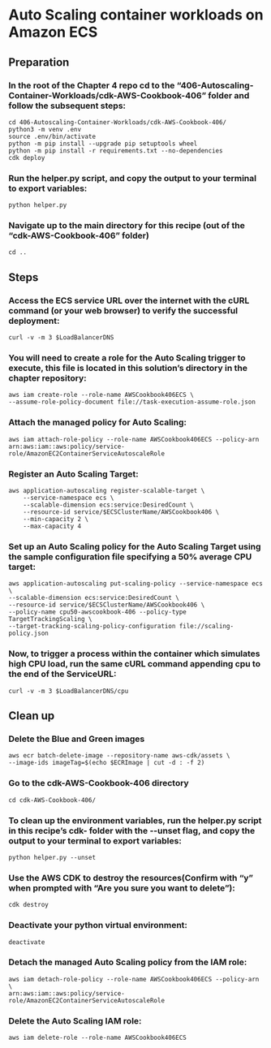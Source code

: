 # Auto Scaling container workloads on Amazon ECS
## Preparation
### In the root of the Chapter 4 repo cd to the “406-Autoscaling-Container-Workloads/cdk-AWS-Cookbook-406” folder and follow the subsequent steps: 
    cd 406-Autoscaling-Container-Workloads/cdk-AWS-Cookbook-406/
    python3 -m venv .env
    source .env/bin/activate
    python -m pip install --upgrade pip setuptools wheel
    python -m pip install -r requirements.txt --no-dependencies
    cdk deploy

### Run the helper.py script, and copy the output to your terminal to export variables:
    python helper.py

### Navigate up to the main directory for this recipe (out of the “cdk-AWS-Cookbook-406” folder)
    cd ..

## Steps

### Access the ECS service URL over the internet with the cURL command (or your web browser) to verify the successful deployment:
    curl -v -m 3 $LoadBalancerDNS 

### You will need to create a role for the Auto Scaling trigger to execute, this file is located in this solution’s directory in the chapter repository:
    aws iam create-role --role-name AWSCookbook406ECS \
    --assume-role-policy-document file://task-execution-assume-role.json

### Attach the managed policy for Auto Scaling:
    aws iam attach-role-policy --role-name AWSCookbook406ECS --policy-arn arn:aws:iam::aws:policy/service-role/AmazonEC2ContainerServiceAutoscaleRole

### Register an Auto Scaling Target:
    aws application-autoscaling register-scalable-target \
        --service-namespace ecs \
        --scalable-dimension ecs:service:DesiredCount \
        --resource-id service/$ECSClusterName/AWSCookbook406 \
        --min-capacity 2 \
        --max-capacity 4

### Set up an Auto Scaling policy for the Auto Scaling Target using the sample configuration file specifying a 50% average CPU target:
    aws application-autoscaling put-scaling-policy --service-namespace ecs \
    --scalable-dimension ecs:service:DesiredCount \
    --resource-id service/$ECSClusterName/AWSCookbook406 \
    --policy-name cpu50-awscookbook-406 --policy-type TargetTrackingScaling \
    --target-tracking-scaling-policy-configuration file://scaling-policy.json

### Now, to trigger a process within the container which simulates high CPU load, run the same cURL command appending cpu to the end of the ServiceURL:
    curl -v -m 3 $LoadBalancerDNS/cpu




## Clean up 
### Delete the Blue and Green images 
    aws ecr batch-delete-image --repository-name aws-cdk/assets \
    --image-ids imageTag=$(echo $ECRImage | cut -d : -f 2)

### Go to the cdk-AWS-Cookbook-406 directory
    cd cdk-AWS-Cookbook-406/

### To clean up the environment variables, run the helper.py script in this recipe’s cdk- folder with the --unset flag, and copy the output to your terminal to export variables:
    python helper.py --unset

### Use the AWS CDK to destroy the resources(Confirm with “y” when prompted with “Are you sure you want to delete”):
    cdk destroy 

### Deactivate your python virtual environment:
    deactivate

### Detach the managed Auto Scaling policy from the IAM role:
    aws iam detach-role-policy --role-name AWSCookbook406ECS --policy-arn \
    arn:aws:iam::aws:policy/service-role/AmazonEC2ContainerServiceAutoscaleRole

### Delete the Auto Scaling IAM role:
    aws iam delete-role --role-name AWSCookbook406ECS

